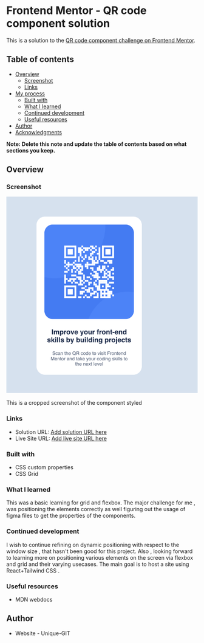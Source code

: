 # Frontend Mentor - QR code component solution

This is a solution to the [QR code component challenge on Frontend Mentor](https://www.frontendmentor.io/challenges/qr-code-component-iux_sIO_H).

## Table of contents

- [Overview](#overview)
  - [Screenshot](#screenshot)
  - [Links](#links)
- [My process](#my-process)
  - [Built with](#built-with)
  - [What I learned](#what-i-learned)
  - [Continued development](#continued-development)
  - [Useful resources](#useful-resources)
- [Author](#author)
- [Acknowledgments](#acknowledgments)

**Note: Delete this note and update the table of contents based on what sections you keep.**

## Overview

### Screenshot

![](./screenshot.png)

This is a cropped screenshot of the component styled 

### Links

- Solution URL: [Add solution URL here](https://your-solution-url.com)
- Live Site URL: [Add live site URL here](https://your-live-site-url.com)

### Built with

- CSS custom properties
- CSS Grid

### What I learned

This was a basic learning for grid and flexbox. 
The major challenge for me , was positioning the elements correctly as well figuring out the usage of figma files to get the properties of the components.

### Continued development

I wish to continue refining on dynamic positioning with respect to the window size , that hasn't been good for this project. Also , looking forward to learning more on positioning various elements on the screen via flexbox and grid and their varying usecases.
The main goal is to host a site using React+Tailwind CSS .

### Useful resources

- MDN webdocs 

## Author

- Website - Unique-GIT 
